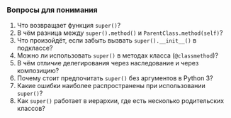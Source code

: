 ### Вопросы для понимания
1. Что возвращает функция `super()`?
2. В чём разница между `super().method()` и `ParentClass.method(self)`?
3. Что произойдёт, если забыть вызвать `super().__init__()` в подклассе?
4. Можно ли использовать `super()` в методах класса (`@classmethod`)?
5. В чём отличие делегирования через наследование и через композицию?
6. Почему стоит предпочитать `super()` без аргументов в Python 3?
7. Какие ошибки наиболее распространены при использовании `super()`?
8. Как `super()` работает в иерархии, где есть несколько родительских классов?
